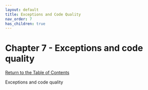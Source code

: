 ```yaml
---
layout: default
title: Exceptions and Code Quality
nav_order: 7
has_children: true
---
```


# Chapter 7 - Exceptions and code quality

[Return to the Table of Contents](../../index.md)

Exceptions and code quality